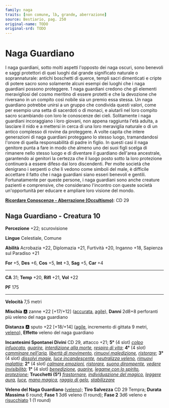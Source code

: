```yaml
---
family: naga
traits: [non comune, lb, grande, aberrazione]
source: Bestiario, pag. 250
original-name: TODO
original-srd: TODO
---
```


# Naga Guardiano

I naga guardiani, sotto molti aspetti l'opposto dei naga oscuri, sono benevoli e saggi protettori di quei luoghi dal grande significato naturale o soprannaturale: antichi boschetti di querce, templi sacri dimenticati e cripte di potere sacro sono solamente alcuni esempi dei luoghi che i naga guardiani possono proteggere. 1 naga guardiani credono che gli elementi meravigliosi del cosmo meritino di essere protetti e che la devozione che riversano in un compito così nobile sia un premio essa stessa. Un naga guardiano potrebbe unirsi a un gruppo che condivida questi valori, come per esempio una setta di sacerdoti o di monaci, e aiutarli nel loro compito sacro scambiando con loro le conoscenze dei cieli. Solitamente i naga guardiani incoraggiano i loro giovani, non appena raggiunta l'età adulta, a lasciare il nido e a mettersi in cerca di una loro meraviglia naturale o di un antico complesso di rovine da proteggere. A volte capita che intere generazioni di naga guardiani proteggano lo stesso luogo, tramandandosi l'onore di quella responsabilità di padre in figlio. In questi casi il naga genitore punta a fare in modo che almeno uno dei suoi figli scelga di rimanere nello stesso luogo e di diventare il guardiano dell'area ancestrale, garantendo ai genitori la certezza che il luogo posto sotto la loro protezione continuerà a essere difeso dai loro discendenti. Per molte società che denigrano i serpenti o che li vedono come simboli del male, è difficile accettare il fatto che i naga guardiani siano esseri benevoli e gentili. Fortunatamente per queste persone, i naga guardiani sono anche creature pazienti e comprensive, che considerano l'incontro con queste società un'opportunità per educare e ampliare loro visione del mondo.

**[Ricordare Conoscenze - Aberrazione (Occultismo)](/azioni/ricordare-conoscenze)**: CD 29

## Naga Guardiano - Creatura 10

**Percezione** +22; scurovisione

**Lingue** Celestiale, Comune

**Abilità** Acrobazia +22, Diplomazia +21, Furtività +20, Inganno +18, Sapienza sul Paradiso +21

**For** +5, **Des** +6, **Cos** +5, **Int** +3, **Sag** +5, **Car** +4

***

**CA** 31; **Temp** +20, **Rifl** +21, **Vol** +22

**PF** 175

***

**Velocità** 7,5 metri

**Mischia** :a: zanne +22 \[+17/+12] ([accurata](/tratti/accurata), [agile](/tratti/agile)), **Danni** 2d8+8 perforanti più veleno del naga guardiano

**Distanza** :a: sputo +22 \[+18/+14] ([agile](/tratti/agile), incremento di gittata 9 metri, [veleno](/tratti/veleno)), **Effetto** veleno del naga guardiano

**Incantesimi Spontanei Divini** CD 29, attacco +21; **5°** (4 slot) *[colpo infuocato](/incantesimi/colpo-infuocato), [guarire](/incantesimi/guarire), [interdizione alla morte](/incantesimi/interdizione-alla-morte), [respiro di vita](/incantesimi/respiro-di-vita)*; **4°** (4 slot) *[camminare nell'aria](/incantesimi/camminare-nellaria), [libertà di movimento](/incantesimi/liberta-di-movimento), [rimuovi maledizione](/incantesimi/rimuovi-maledizione), [ristorare](/incantesimi/ristorare)*; **3°** (4 slot) *[dissolvi magie](/incantesimi/dissolvi-magie), [luce incandescente](/incantesimi/luce-incandescente), [neutralizza veleno](/incantesimi/neutralizza-veleno), [rimuovi malattia](/incantesimi/rimuovi-malattia)*; **2°** (4 slot) *[calmare emozioni](/incantesimi/calmare-emozioni), [ristorare](/incantesimi/ristorare), [suono dirompente](/incantesimi/suono-dirompente), [vedere invisibilità](/incantesimi/vedere-invisibilita)*; **1°** (4 slot) *[benedizione](/incantesimi/benedizione), [guarire](/incantesimi/guarire), [legame con lo spirito](/incantesimi/legame-con-lo-spirito), [protezione](/incantesimi/protezione)*; **Trucchetti (5°)** *[frastornare](/incantesimi/frastornare), [individuazione del magico](/incantesimi/individuazione-del-magico), [leggere aura](/incantesimi/leggere-aura), [luce](/incantesimi/luce), [mano magica](/incantesimi/mano-magica), [raggio di gelo](/incantesimi/raggio-di-gelo), [stabilizzare](/incantesimi/stabilizzare)*

**Veleno del Naga Guardiano** ([veleno](/tratti/veleno)); **Tiro Salvezza** CD 29 Tempra; **Durata Massima** 6 round; **Fase 1** 3d6 veleno (1 round); **Fase 2** 3d6 veleno e [risucchiato](/condizioni/risucchiato) 1 (1 round)
